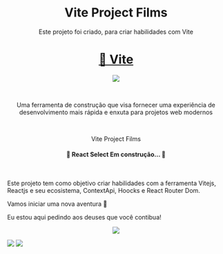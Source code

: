 <h1 align="center">Vite Project Films</h1>

<p align="center">Este projeto foi criado, para criar habilidades com Vite</p>
<h1 align="center">
    <a href="https://vitejs.dev/guide/">🔗 Vite </a>
</h1>

<p align="center"><img src="https://media.giphy.com/media/mSKMcT3Xqe8s8/giphy.gif"/></p><br>

<p align="center">Uma ferramenta de construção que visa fornecer uma experiência de desenvolvimento mais rápida e enxuta para projetos web modernos </p><br>


<p align="center">Vite Project Films </p>

<h4 align="center"> 
	🚧  React Select  Em construção...  🚧
</h4><br>

Este projeto tem como objetivo criar habilidades com a ferramenta Vitejs, Reactjs e seu ecosistema, ContextApi, Hoocks e React Router Dom.<br>

Vamos iniciar uma nova aventura 🚀



Eu estou aqui pedindo aos deuses que você contibua! 

<p align="center"><img src="https://media.giphy.com/media/10kRzcdynCwUj6/giphy.gif"/></p>

[<img src="https://img.shields.io/badge/medium-%2312100E.svg?&style=for-the-badge&logo=medium&logoColor=white" />](https://devmarilia-frontend.medium.com/)  [<img src="https://img.shields.io/badge/linkedin-%230077B5.svg?&style=for-the-badge&logo=linkedin&logoColor=white" />](https://www.linkedin.com/in/mar%C3%ADlia-lemos-b2565316a/)




